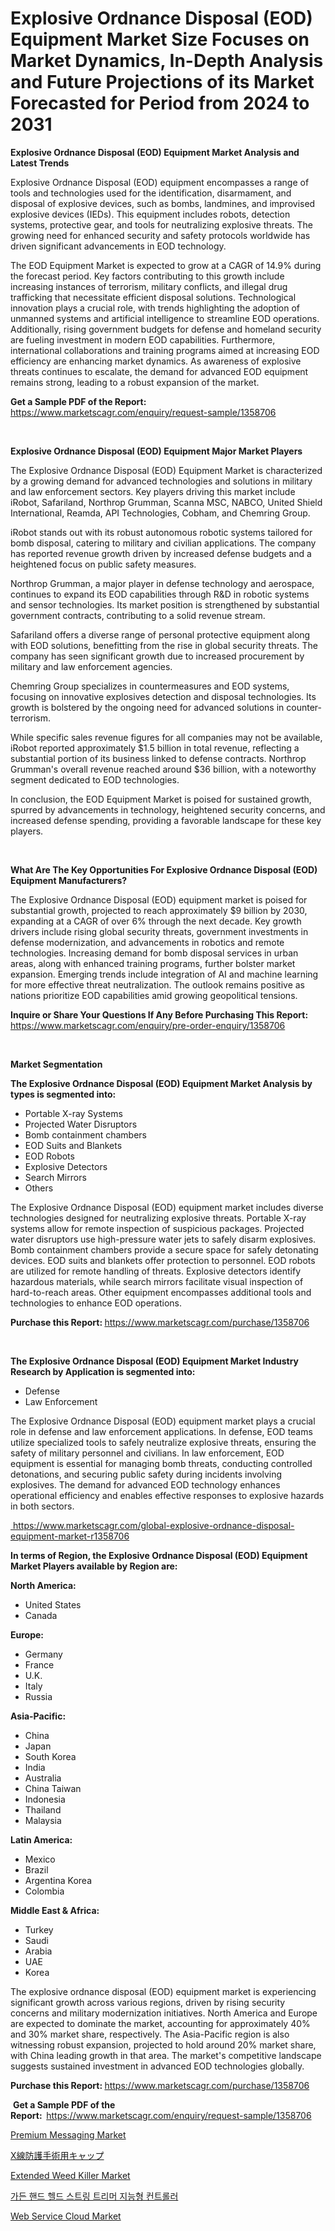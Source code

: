 <p><h1>Explosive Ordnance Disposal (EOD) Equipment Market Size Focuses on Market Dynamics, In-Depth Analysis and Future Projections of its Market Forecasted for Period from 2024 to 2031</h1></p><p><strong>Explosive Ordnance Disposal (EOD) Equipment Market Analysis and Latest Trends</strong></p>
<p><p>Explosive Ordnance Disposal (EOD) equipment encompasses a range of tools and technologies used for the identification, disarmament, and disposal of explosive devices, such as bombs, landmines, and improvised explosive devices (IEDs). This equipment includes robots, detection systems, protective gear, and tools for neutralizing explosive threats. The growing need for enhanced security and safety protocols worldwide has driven significant advancements in EOD technology.</p><p>The EOD Equipment Market is expected to grow at a CAGR of 14.9% during the forecast period. Key factors contributing to this growth include increasing instances of terrorism, military conflicts, and illegal drug trafficking that necessitate efficient disposal solutions. Technological innovation plays a crucial role, with trends highlighting the adoption of unmanned systems and artificial intelligence to streamline EOD operations. Additionally, rising government budgets for defense and homeland security are fueling investment in modern EOD capabilities. Furthermore, international collaborations and training programs aimed at increasing EOD efficiency are enhancing market dynamics. As awareness of explosive threats continues to escalate, the demand for advanced EOD equipment remains strong, leading to a robust expansion of the market.</p></p>
<p><strong>Get a Sample PDF of the Report:&nbsp;</strong> <a href="https://www.marketscagr.com/enquiry/request-sample/1358706">https://www.marketscagr.com/enquiry/request-sample/1358706</a></p>
<p>&nbsp;</p>
<p><strong>Explosive Ordnance Disposal (EOD) Equipment Major Market Players</strong></p>
<p><p>The Explosive Ordnance Disposal (EOD) Equipment Market is characterized by a growing demand for advanced technologies and solutions in military and law enforcement sectors. Key players driving this market include iRobot, Safariland, Northrop Grumman, Scanna MSC, NABCO, United Shield International, Reamda, API Technologies, Cobham, and Chemring Group.</p><p>iRobot stands out with its robust autonomous robotic systems tailored for bomb disposal, catering to military and civilian applications. The company has reported revenue growth driven by increased defense budgets and a heightened focus on public safety measures.</p><p>Northrop Grumman, a major player in defense technology and aerospace, continues to expand its EOD capabilities through R&D in robotic systems and sensor technologies. Its market position is strengthened by substantial government contracts, contributing to a solid revenue stream.</p><p>Safariland offers a diverse range of personal protective equipment along with EOD solutions, benefitting from the rise in global security threats. The company has seen significant growth due to increased procurement by military and law enforcement agencies.</p><p>Chemring Group specializes in countermeasures and EOD systems, focusing on innovative explosives detection and disposal technologies. Its growth is bolstered by the ongoing need for advanced solutions in counter-terrorism.</p><p>While specific sales revenue figures for all companies may not be available, iRobot reported approximately $1.5 billion in total revenue, reflecting a substantial portion of its business linked to defense contracts. Northrop Grumman's overall revenue reached around $36 billion, with a noteworthy segment dedicated to EOD technologies.</p><p>In conclusion, the EOD Equipment Market is poised for sustained growth, spurred by advancements in technology, heightened security concerns, and increased defense spending, providing a favorable landscape for these key players.</p></p>
<p>&nbsp;</p>
<p><strong>What Are The Key Opportunities For Explosive Ordnance Disposal (EOD) Equipment Manufacturers?</strong></p>
<p><p>The Explosive Ordnance Disposal (EOD) equipment market is poised for substantial growth, projected to reach approximately $9 billion by 2030, expanding at a CAGR of over 6% through the next decade. Key growth drivers include rising global security threats, government investments in defense modernization, and advancements in robotics and remote technologies. Increasing demand for bomb disposal services in urban areas, along with enhanced training programs, further bolster market expansion. Emerging trends include integration of AI and machine learning for more effective threat neutralization. The outlook remains positive as nations prioritize EOD capabilities amid growing geopolitical tensions.</p></p>
<p><strong>Inquire or Share Your Questions If Any Before Purchasing This Report:</strong> <a href="https://www.marketscagr.com/enquiry/pre-order-enquiry/1358706">https://www.marketscagr.com/enquiry/pre-order-enquiry/1358706</a></p>
<p>&nbsp;</p>
<p><strong>Market Segmentation</strong></p>
<p><strong>The Explosive Ordnance Disposal (EOD) Equipment Market Analysis by types is segmented into:</strong></p>
<p><ul><li>Portable X-ray Systems</li><li>Projected Water Disruptors</li><li>Bomb containment chambers</li><li>EOD Suits and Blankets</li><li>EOD Robots</li><li>Explosive Detectors</li><li>Search Mirrors</li><li>Others</li></ul></p>
<p><p>The Explosive Ordnance Disposal (EOD) equipment market includes diverse technologies designed for neutralizing explosive threats. Portable X-ray systems allow for remote inspection of suspicious packages. Projected water disruptors use high-pressure water jets to safely disarm explosives. Bomb containment chambers provide a secure space for safely detonating devices. EOD suits and blankets offer protection to personnel. EOD robots are utilized for remote handling of threats. Explosive detectors identify hazardous materials, while search mirrors facilitate visual inspection of hard-to-reach areas. Other equipment encompasses additional tools and technologies to enhance EOD operations.</p></p>
<p><strong>Purchase this Report:&nbsp;</strong><a href="https://www.marketscagr.com/purchase/1358706">https://www.marketscagr.com/purchase/1358706</a></p>
<p>&nbsp;</p>
<p><strong>The Explosive Ordnance Disposal (EOD) Equipment Market Industry Research by Application is segmented into:</strong></p>
<p><ul><li>Defense</li><li>Law Enforcement</li></ul></p>
<p><p>The Explosive Ordnance Disposal (EOD) equipment market plays a crucial role in defense and law enforcement applications. In defense, EOD teams utilize specialized tools to safely neutralize explosive threats, ensuring the safety of military personnel and civilians. In law enforcement, EOD equipment is essential for managing bomb threats, conducting controlled detonations, and securing public safety during incidents involving explosives. The demand for advanced EOD technology enhances operational efficiency and enables effective responses to explosive hazards in both sectors.</p></p>
<p><a href="https://www.marketscagr.com/global-explosive-ordnance-disposal-equipment-market-r1358706">&nbsp;https://www.marketscagr.com/global-explosive-ordnance-disposal-equipment-market-r1358706</a></p>
<p><strong>In terms of Region, the Explosive Ordnance Disposal (EOD) Equipment Market Players available by Region are:</strong></p>
<p>
    <p> <strong> North America: </strong>
        <ul>
            <li>United States</li>
            <li>Canada</li>
        </ul>
        </p> 
    <p> <strong> Europe: </strong>
        <ul>
            <li>Germany</li>
            <li>France</li>
            <li>U.K.</li>
            <li>Italy</li>
            <li>Russia</li>
        </ul>
        </p> 
    <p> <strong> Asia-Pacific: </strong>
        <ul>
            <li>China</li>
            <li>Japan</li>
            <li>South Korea</li>
            <li>India</li>
            <li>Australia</li>
            <li>China Taiwan</li>
            <li>Indonesia</li>
            <li>Thailand</li>
            <li>Malaysia</li>
        </ul>
        </p> 
    <p> <strong> Latin America: </strong>
        <ul>
            <li>Mexico</li>
            <li>Brazil</li>
            <li>Argentina Korea</li>
            <li>Colombia</li>
        </ul>
        </p> 
    <p> <strong> Middle East & Africa: </strong>
        <ul>
            <li>Turkey</li>
            <li>Saudi</li>
            <li>Arabia</li>
            <li>UAE</li>
            <li>Korea</li>
        </ul>
    </p>
    </p>
<p><p>The explosive ordnance disposal (EOD) equipment market is experiencing significant growth across various regions, driven by rising security concerns and military modernization initiatives. North America and Europe are expected to dominate the market, accounting for approximately 40% and 30% market share, respectively. The Asia-Pacific region is also witnessing robust expansion, projected to hold around 20% market share, with China leading growth in that area. The market's competitive landscape suggests sustained investment in advanced EOD technologies globally.</p></p>
<p><strong>Purchase this Report: </strong><a href="https://www.marketscagr.com/purchase/1358706">https://www.marketscagr.com/purchase/1358706</a></p>
<p>&nbsp;<strong>Get a Sample PDF of the Report:&nbsp;&nbsp;</strong><a href="https://www.marketscagr.com/enquiry/request-sample/1358706">https://www.marketscagr.com/enquiry/request-sample/1358706</a></p>
<p><strong></strong></p>
<p><p><a href="https://www.linkedin.com/pulse/emerging-trends-premium-messaging-market-global-outlook-future-j3skc?trackingId=9uEl7RJiQCGP59KIGUpI3w%3D%3D">Premium Messaging Market</a></p><p><a href="https://medium.com/@dtrg65gh/x-ray-protective-surgical-cap-market-%E3%81%AE%E3%82%B0%E3%83%AD%E3%83%BC%E3%83%90%E3%83%AB%E5%B8%82%E5%A0%B4%E6%A6%82%E8%A6%81%E3%81%AF-%E4%B8%96%E7%95%8C%E3%81%8A%E3%82%88%E3%81%B3%E4%B8%BB%E8%A6%81%E5%B8%82%E5%A0%B4%E3%81%AB%E3%81%8A%E3%81%91%E3%82%8B%E6%A5%AD%E7%95%8C%E3%81%AB%E5%BD%B1%E9%9F%BF%E3%82%92%E4%B8%8E%E3%81%88%E3%82%8B%E4%B8%BB%E8%A6%81%E3%81%AA%E3%83%88%E3%83%AC%E3%83%B3%E3%83%89%E3%81%AB%E3%81%A4%E3%81%84%E3%81%A6-%E7%8B%AC%E8%87%AA%E3%81%AE%E8%A6%96%E7%82%B9%E3%82%92%E6%8F%90%E4%BE%9B%E3%81%97%E3%81%BE%E3%81%99-03345b571c40">X線防護手術用キャップ</a></p><p><a href="https://issuu.com/reportprime-2/docs/extended-weed-killer-market-size-20_2bf5118b463591">Extended Weed Killer Market</a></p><p><a href="https://medium.com/@fitzwjpcorke/garden-handheld-string-trimmers-intelligent-controller-market-%EC%9D%98-%EA%B8%80%EB%A1%9C%EB%B2%8C-%EC%8B%9C%EC%9E%A5-%EA%B0%9C%EC%9A%94%EB%8A%94-%EC%A0%84-%EC%84%B8%EA%B3%84-%EB%B0%8F-%EC%A3%BC%EC%9A%94-%EC%8B%9C%EC%9E%A5%EC%9D%98-%EC%82%B0%EC%97%85%EC%97%90-%EC%98%81%ED%96%A5%EC%9D%84-cbed83ed7b8c">가든 핸드 헬드 스트링 트리머 지능형 컨트롤러</a></p><p><a href="https://www.linkedin.com/pulse/global-web-service-cloud-industry-analysis-report-market-size-17nbc?trackingId=0fI35eJyRly4Q7eUPjIOaA%3D%3D">Web Service Cloud Market</a></p></p>
